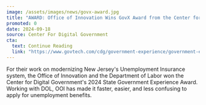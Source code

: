 ```yaml
---
image: /assets/images/news/govx-award.jpg
title: "AWARD: Office of Innovation Wins GovX Award from the Center for Digital Government"
promoted: 0
date: 2024-09-18
source: Center For Digital Government
cta:
  text: Continue Reading
  link: "https://www.govtech.com/cdg/government-experience/government-experience-awards-2024-winners-announced"
---
```


For their work on modernizing New Jersey's Unemployment Insurance system, the Office of Innovation and the Department of Labor won the Center for Digital Government's 2024 State Government Experience Award. Working with DOL, OOI has made it faster, easier, and less confusing to apply for unemployment benefits. 
